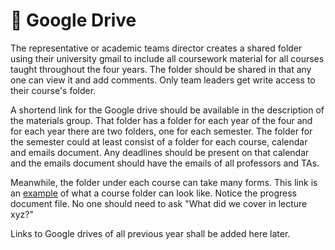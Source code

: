 # 📂 Google Drive

The representative or academic teams director creates a shared folder using their university gmail to include all coursework material for all courses taught throughout the four years. The folder should be shared in that any one can view it and add comments. Only team leaders get write access to their course's folder.

A shortend link for the Google drive should be available in the description of the materials group. That folder has a folder for each year of the four and for each year there are two folders, one for each semester. The folder for the semester could at least consist of a folder for each course, calendar and emails document. Any deadlines should be present on that calendar and the emails document should have the emails of all professors and TAs.

Meanwhile, the folder under each course can take many forms. This link is an [example]((https://drive.google.com/drive/u/1/folders/1xX7i8WfnxVCHv1sH6U5smRfJek846hgB)) of what a course folder can look like. Notice the progress document file. No one should need to ask "What did we cover in lecture xyz?"

Links to Google drives of all previous year shall be added here later.